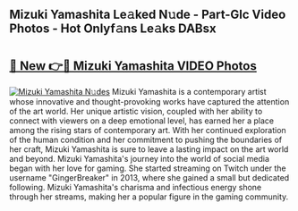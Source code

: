 ## Mizuki Yamashita Le𝚊ked N𝚞de - Part-Glc Video Photos - Hot Onlyf𝚊ns Le𝚊ks DABsx

# <h2><a href="http://ac48218.deff.icu/?id=Mizuki+Yamashita">🔗 New 👉🔴 Mizuki Yamashita VIDEO Photos</a></h2>

[![Mizuki Yamashita N𝚞des](https://i.imgur.com/rIISA9y.gif)](http://ac48218.deff.icu/?id=Mizuki+Yamashita)
Mizuki Yamashita is a contemporary artist whose innovative and thought-provoking works have captured the attention of the art world. Her unique artistic vision, coupled with her ability to connect with viewers on a deep emotional level, has earned her a place among the rising stars of contemporary art. With her continued exploration of the human condition and her commitment to pushing the boundaries of her craft, Mizuki Yamashita is sure to leave a lasting impact on the art world and beyond. Mizuki Yamashita's journey into the world of social media began with her love for gaming. She started streaming on Twitch under the username "GingerBreaker" in 2013, where she gained a small but dedicated following. Mizuki Yamashita's charisma and infectious energy shone through her streams, making her a popular figure in the gaming community.
